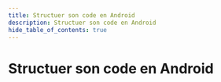 ```yaml
---
title: Structuer son code en Android
description: Structuer son code en Android
hide_table_of_contents: true
---
```


# Structuer son code en Android